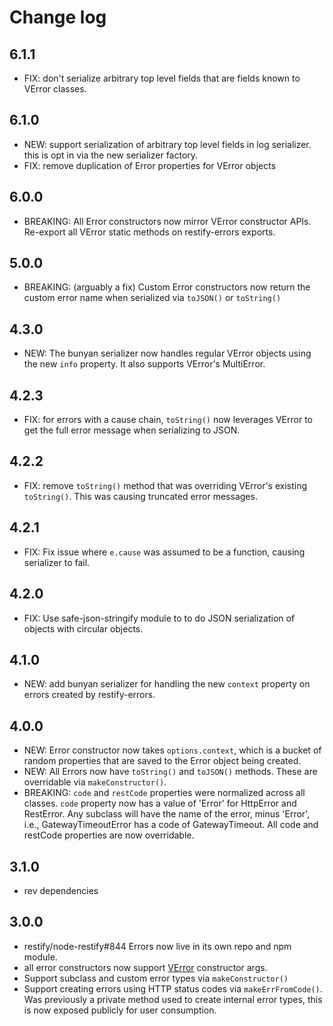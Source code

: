 # Change log

## 6.1.1

- FIX: don't serialize arbitrary top level fields that are fields known to
  VError classes.

## 6.1.0

- NEW: support serialization of arbitrary top level fields in log serializer.
  this is opt in via the new serializer factory.
- FIX: remove duplication of Error properties for VError objects

## 6.0.0

- BREAKING: All Error constructors now mirror VError constructor APIs. Re-export
  all VError static methods on restify-errors exports.

## 5.0.0

- BREAKING: (arguably a fix) Custom Error constructors now return the custom
  error name when serialized via `toJSON()` or `toString()`

## 4.3.0

- NEW: The bunyan serializer now handles regular VError objects using the new
  `info` property. It also supports VError's MultiError.

## 4.2.3

- FIX: for errors with a cause chain, `toString()` now leverages VError to get
  the full error message when serializing to JSON.

## 4.2.2

- FIX: remove `toString()` method that was overriding VError's existing
  `toString()`. This was causing truncated error messages.

## 4.2.1

- FIX: Fix issue where `e.cause` was assumed to be a function, causing
  serializer to fail.

## 4.2.0

- FIX: Use safe-json-stringify module to to do JSON serialization of objects
  with circular objects.

## 4.1.0

- NEW: add bunyan serializer for handling the new `context` property on errors
  created by restify-errors.


## 4.0.0

- NEW: Error constructor now takes `options.context`, which is a bucket of
  random properties that are saved to the Error object being created.
- NEW: All Errors now have `toString()` and `toJSON()` methods. These are
  overridable via `makeConstructor()`.
- BREAKING: `code` and `restCode` properties were normalized across all
  classes. `code` property now has a value of 'Error' for HttpError and
  RestError. Any subclass will have the name of the error, minus 'Error',
  i.e., GatewayTimeoutError has a code of GatewayTimeout. All code and
  restCode properties are now overridable.

## 3.1.0
- rev dependencies

## 3.0.0
- restify/node-restify#844 Errors now live in its own repo and npm module.
- all error constructors now support [VError](https://github.com/davepacheco/node-verror) constructor args.
- Support subclass and custom error types via `makeConstructor()`
- Support creating errors using HTTP status codes via `makeErrFromCode()`. Was
  previously a private method used to create internal error types, this is now
  exposed publicly for user consumption.

